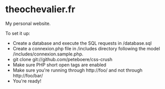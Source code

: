theochevalier.fr
================

My personal website.

To set it up:
- Create a database and execute the SQL requests in /database.sql
- Create a connexion.php file in /includes directory following the model /includes/connexion.sample.php.
- git clone git://github.com/peteboere/css-crush
- Make sure PHP short open tags are enabled
- Make sure you're running through http://foo/ and not through http://foo/bar/
- You're ready!
